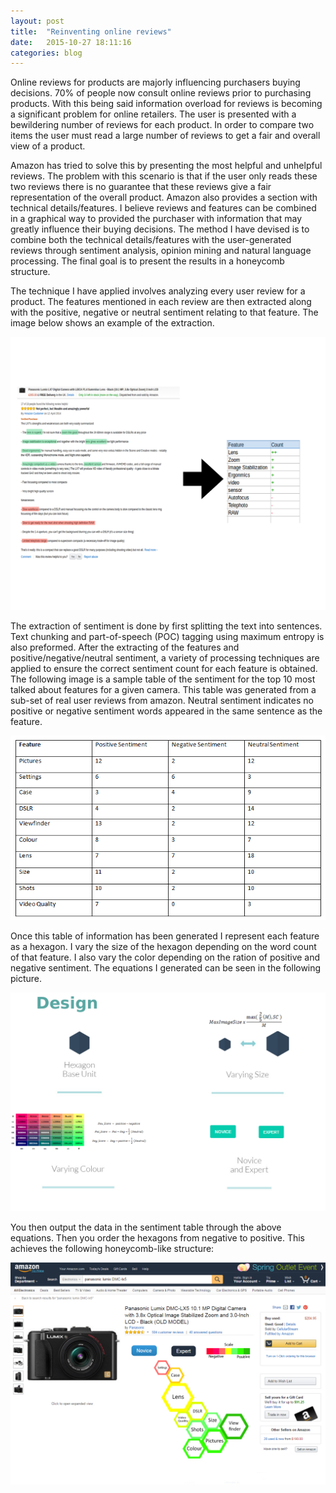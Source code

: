 ```yaml
---
layout: post
title:  "Reinventing online reviews"
date:   2015-10-27 18:11:16
categories: blog
---
```


Online reviews for products are majorly influencing purchasers buying decisions. 70% of people now consult online reviews prior to purchasing products. With this being said information overload for reviews is becoming a significant problem for online retailers. The user is presented with a bewildering number of reviews for each product. In order to compare two items the user must read a large number of reviews to get a fair and overall view of a product.

Amazon has tried to solve this by presenting the most helpful and unhelpful reviews. The problem with this scenario is that if the user only reads these two reviews there is no guarantee that these reviews give a fair representation of the overall product. Amazon also provides a section with technical details/features. I believe reviews and features can be combined in a graphical way to provided the purchaser with information that may greatly influence their buying decisions. The method I have devised is to combine both the technical details/features with the user-generated reviews through sentiment analysis, opinion mining and natural language processing. The final goal is to present the results in a honeycomb structure.

The technique I have applied involves analyzing every user review for a product. The features mentioned in each review are then extracted along with the positive, negative or neutral sentiment relating to that feature. The image below shows an example of the extraction.

<div class="honeycombpic">
<img src="https://raw.githubusercontent.com/bawn92/bawn92.github.io/master/assets/img/feature-extraction.png"/>
</div>

The extraction of sentiment is done by first splitting the text into sentences. Text chunking and part-of-speech (POC) tagging using maximum entropy is also preformed. After the extracting of the features and positive/negative/neutral sentiment, a variety of processing techniques are applied to ensure the correct sentiment count for each feature is obtained. The following image is a sample table of the sentiment for the top 10 most talked about features for a given camera. This table was generated from a sub-set of real user reviews from amazon. Neutral sentiment indicates no positive or negative sentiment words appeared in the same sentence as the feature.

<div class="honeycombpic">
<img class="honeycomb-pic" src="https://raw.githubusercontent.com/bawn92/bawn92.github.io/master/assets/img/totalcount.png" />
</div>

Once this table of information has been generated I represent each feature as a hexagon. I vary the size of the hexagon depending on the word count of that feature. I also vary the color depending on the ration of positive and negative sentiment. The equations I generated can be seen in the following picture.

<div class="honeycombpic">
<img class="honeycomb-pic" src="https://raw.githubusercontent.com/bawn92/bawn92.github.io/master/assets/img/design.png" />
</div>

You then output the data in the sentiment table through the above equations. Then you order the hexagons from negative to positive. This achieves the following honeycomb-like structure:

<div class="honeycombpic">
<img class="honeycomb-pic" src="https://raw.githubusercontent.com/bawn92/bawn92.github.io/master/assets/img/honeycomb.jpg" />
</div>
